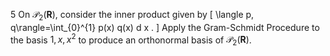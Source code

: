 5 On $\mathcal{P}_{2}(\mathbf{R})$, consider the inner product given by
\[
\langle p, q\rangle=\int_{0}^{1} p(x) q(x) d x .
\]
Apply the Gram-Schmidt Procedure to the basis $1, x, x^{2}$ to produce an orthonormal basis of $\mathcal{P}_{2}(\mathbf{R})$.
